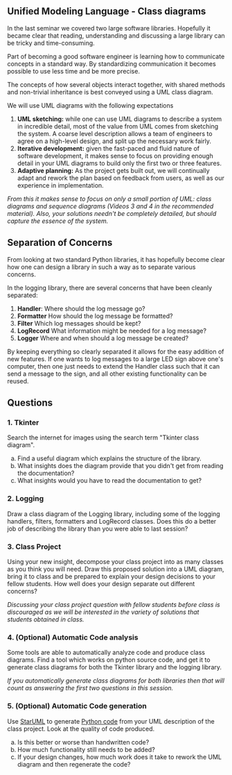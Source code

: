 ## Unified Modeling Language - Class diagrams

In the last seminar we covered two large software libraries.  Hopefully it
became clear that reading, understanding and discussing a large library can be
tricky and time-consuming.

Part of becoming a good software engineer is learning how to communicate
concepts in a standard way.  By standardizing communication it becomes possible
to use less time and be more precise.

The concepts of how several objects interact together, with shared methods and
non-trivial inheritance is best conveyed using a UML class diagram.

We will use UML diagrams with the following expectations
1. **UML sketching:** while one can use UML diagrams to describe a system in
incredible detail, most of the value from UML comes from sketching the system.
A coarse level description allows a team of engineers to agree on a high-level
design, and split up the necessary work fairly.
2. **Iterative development:** given the fast-paced and fluid nature of software
development, it makes sense to focus on providing enough detail in your UML
diagrams to build only the first two or three features.
3. **Adaptive planning:** As the project gets built out, we will continually
adapt and rework the plan based on feedback from users, as well as our
experience in implementation.

*From this it makes sense to focus on only a small portion of UML: class diagrams
and sequence diagrams (Videos 3 and 4 in the recommended material).  Also, your
solutions needn't be completely detailed, but should capture the essence of the
system.*

## Separation of Concerns
From looking at two standard Python libraries, it has hopefully become clear how
one can design a library in such a way as to separate various concerns.

In the logging library, there are several concerns that have been cleanly
separated:
1. **Handler**: Where should the log message go?
2. **Formatter** How should the log message be formatted?
3. **Filter** Which log messages should be kept?
4. **LogRecord** What information might be needed for a log message?
5. **Logger** Where and when should a log message be created?

By keeping everything so clearly separated it allows for the easy addition of
new features.  If one wants to log messages to a large LED sign above one's
computer, then one just needs to extend the Handler class such that it can send
a message to the sign, and all other existing functionality can be reused.

## Questions

### 1. Tkinter
Search the internet for images using the search term "Tkinter class diagram".
<ol type="a">
<li>Find a useful diagram which explains the structure of the library.</li>
<li>What insights does the diagram provide that you didn't get from reading the
documentation?</li>
<li>What insights would you have to read the documentation to get?</li>
</ol>

### 2. Logging
Draw a class diagram of the Logging library, including some of the logging
handlers, filters, formatters and LogRecord classes. Does this do a better job
of describing the library than you were able to last session?

### 3. Class Project
Using your new insight, decompose your class project into as many classes as you
think you will need.  Draw this proposed solution into a UML diagram, bring it
to class and be prepared to explain your design decisions to your fellow
students.  How well does your design separate out different concerns?

*Discussing your class project question with fellow students before class is
discouraged as we will be interested in the variety of solutions that students
obtained in class.*

### 4. (Optional) Automatic Code analysis
Some tools are able to automatically analyze code and produce class diagrams.
Find a tool which works on python source code, and get it to generate class
diagrams for both the Tkinter library and the logging library.

*If you automatically generate class diagrams for both libraries then that will
count as answering the first two questions in this session.*

### 5. (Optional) Automatic Code generation
Use [StarUML](http://staruml.io/) to generate
[Python code](http://staruml.io/extensions) from your UML description of the
class project.  Look at the quality of code produced.
<ol type="a">
  <li>Is this better or worse than handwritten code?</li>
  <li>How much functionality still needs to be added?</li>
  <li>If your design changes, how much work does it take to rework the UML diagram
  and then regenerate the code?</li>
</ol>
